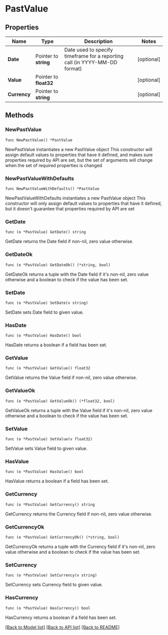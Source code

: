 # PastValue

## Properties

Name | Type | Description | Notes
------------ | ------------- | ------------- | -------------
**Date** | Pointer to **string** | Date used to specify timeframe for a reporting call (in YYYY-MM-DD format) | [optional] 
**Value** | Pointer to **float32** |  | [optional] 
**Currency** | Pointer to **string** |  | [optional] 

## Methods

### NewPastValue

`func NewPastValue() *PastValue`

NewPastValue instantiates a new PastValue object
This constructor will assign default values to properties that have it defined,
and makes sure properties required by API are set, but the set of arguments
will change when the set of required properties is changed

### NewPastValueWithDefaults

`func NewPastValueWithDefaults() *PastValue`

NewPastValueWithDefaults instantiates a new PastValue object
This constructor will only assign default values to properties that have it defined,
but it doesn't guarantee that properties required by API are set

### GetDate

`func (o *PastValue) GetDate() string`

GetDate returns the Date field if non-nil, zero value otherwise.

### GetDateOk

`func (o *PastValue) GetDateOk() (*string, bool)`

GetDateOk returns a tuple with the Date field if it's non-nil, zero value otherwise
and a boolean to check if the value has been set.

### SetDate

`func (o *PastValue) SetDate(v string)`

SetDate sets Date field to given value.

### HasDate

`func (o *PastValue) HasDate() bool`

HasDate returns a boolean if a field has been set.

### GetValue

`func (o *PastValue) GetValue() float32`

GetValue returns the Value field if non-nil, zero value otherwise.

### GetValueOk

`func (o *PastValue) GetValueOk() (*float32, bool)`

GetValueOk returns a tuple with the Value field if it's non-nil, zero value otherwise
and a boolean to check if the value has been set.

### SetValue

`func (o *PastValue) SetValue(v float32)`

SetValue sets Value field to given value.

### HasValue

`func (o *PastValue) HasValue() bool`

HasValue returns a boolean if a field has been set.

### GetCurrency

`func (o *PastValue) GetCurrency() string`

GetCurrency returns the Currency field if non-nil, zero value otherwise.

### GetCurrencyOk

`func (o *PastValue) GetCurrencyOk() (*string, bool)`

GetCurrencyOk returns a tuple with the Currency field if it's non-nil, zero value otherwise
and a boolean to check if the value has been set.

### SetCurrency

`func (o *PastValue) SetCurrency(v string)`

SetCurrency sets Currency field to given value.

### HasCurrency

`func (o *PastValue) HasCurrency() bool`

HasCurrency returns a boolean if a field has been set.


[[Back to Model list]](../README.md#documentation-for-models) [[Back to API list]](../README.md#documentation-for-api-endpoints) [[Back to README]](../README.md)


